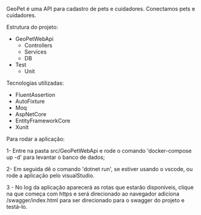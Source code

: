 GeoPet é uma API para cadastro de pets e cuidadores. Conectamos pets e cuidadores.

Estrutura do projeto:
- GeoPetWebApi
  - Controllers
  - Services
  - DB   
- Test
  - Unit 

Tecnologias utilizadas:
  - FluentAssertion
  - AutoFixture
  - Moq
  - AspNetCore
  - EntityFrameworkCore
  - Xunit

Para rodar a aplicação: 

1- Entre na pasta src/GeoPetWebApi e rode o comando 'docker-compose up -d' para levantar o banco de dados;

2- Em seguida dê o comando 'dotnet run', se estiver usando o vscode, ou rode a aplicação pelo visualStudio.

3 - No log da aplicação aparecerá as rotas que estarão disponíveis, clique na que começa com https e será direcionado ao navegador adiciona /swagger/index.html para ser direcionado para o swagger do projeto e testá-lo.



<!--- Fontes de pesquisa:

https://stackoverflow.com/questions/60444977/how-to-get-identity-user-from-his-authentication-jwt-token-in-net-core-api

https://github.com/AzureAD/azure-activedirectory-identitymodel-extensions-for-dotnet/blob/dev/src/System.IdentityModel.Tokens.Jwt/ClaimTypeMapping.cs#L54 -->
